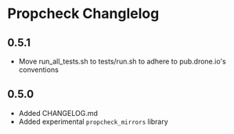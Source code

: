 # Propcheck Changlelog

## 0.5.1

- Move run_all_tests.sh to tests/run.sh to adhere to pub.drone.io's conventions

## 0.5.0

- Added CHANGELOG.md
- Added experimental `propcheck_mirrors` library
